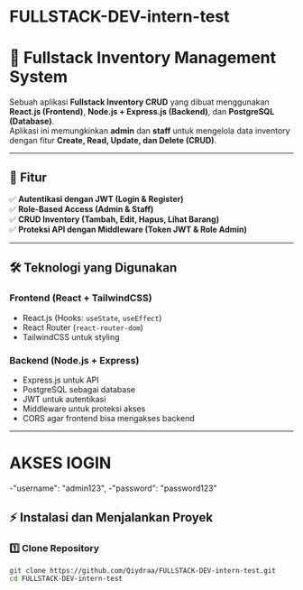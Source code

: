 # FULLSTACK-DEV-intern-test

# 🛒 Fullstack Inventory Management System

Sebuah aplikasi **Fullstack Inventory CRUD** yang dibuat menggunakan **React.js (Frontend)**, **Node.js + Express.js (Backend)**, dan **PostgreSQL (Database)**.  
Aplikasi ini memungkinkan **admin** dan **staff** untuk mengelola data inventory dengan fitur **Create, Read, Update, dan Delete (CRUD)**.  

---

## **🚀 Fitur**
✅ **Autentikasi dengan JWT (Login & Register)**  
✅ **Role-Based Access (Admin & Staff)**  
✅ **CRUD Inventory (Tambah, Edit, Hapus, Lihat Barang)**  
✅ **Proteksi API dengan Middleware (Token JWT & Role Admin)**  

---

## **🛠️ Teknologi yang Digunakan**
### **Frontend (React + TailwindCSS)**
- React.js (Hooks: `useState`, `useEffect`)  
- React Router (`react-router-dom`)  
- TailwindCSS untuk styling  

### **Backend (Node.js + Express)**
- Express.js untuk API  
- PostgreSQL sebagai database  
- JWT untuk autentikasi  
- Middleware untuk proteksi akses  
- CORS agar frontend bisa mengakses backend  

---

# AKSES lOGIN
-"username": "admin123",
-"password": "password123"

## **⚡ Instalasi dan Menjalankan Proyek**
### **1️⃣ Clone Repository**
```sh
git clone https://github.com/Qiydraa/FULLSTACK-DEV-intern-test.git
cd FULLSTACK-DEV-intern-test

